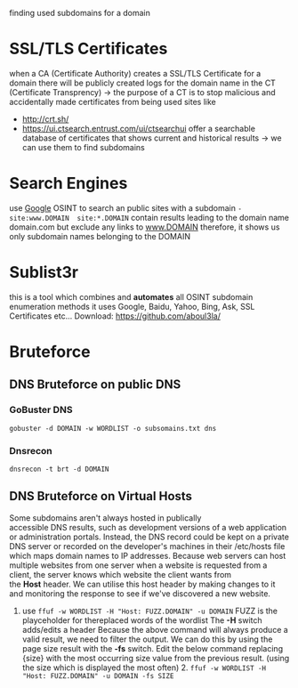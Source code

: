 finding used subdomains for a domain

# SSL/TLS Certificates
when a CA (Certificate Authority) creates a SSL/TLS Certificate for a domain there will be publicly created logs for the domain name in the CT (Certificate Transprency)
-> the purpose of a CT is to stop malicious and accidentally made certificates from being used
sites like 
- http://crt.sh/
- https://ui.ctsearch.entrust.com/ui/ctsearchui
offer a searchable database of certificates that shows current and historical results
-> we can use them to find subdomains


# Search Engines
use [Google](OSINT.md#Google) OSINT to search an public sites with a subdomain
`-site:www.DOMAIN  site:*.DOMAIN`
contain results leading to the domain name domain.com but exclude any links to www.DOMAIN therefore, it shows us only subdomain names belonging to the DOMAIN


# Sublist3r
this is a tool which combines and **automates** all OSINT subdomain enumeration methods
it uses Google, Baidu, Yahoo, Bing, Ask, SSL Certificates etc...
Download: https://github.com/aboul3la/


# Bruteforce 
## DNS Bruteforce on public DNS
### GoBuster DNS
`gobuster -d DOMAIN -w WORDLIST -o subsomains.txt dns`

### Dnsrecon
`dnsrecon -t brt -d DOMAIN`

## DNS Bruteforce on Virtual Hosts
Some subdomains aren't always hosted in publically accessible DNS results, such as development versions of a web application or administration portals. Instead, the DNS record could be kept on a private DNS server or recorded on the developer's machines in their /etc/hosts file which maps domain names to IP addresses.
Because web servers can host multiple websites from one server when a website is requested from a client, the server knows which website the client wants from the **Host** header. We can utilise this host header by making changes to it and monitoring the response to see if we've discovered a new website.
1. use `ffuf -w WORDLIST -H "Host: FUZZ.DOMAIN" -u DOMAIN`
   FUZZ is the playceholder for thereplaced words of the wordlist
   The **-H** switch adds/edits a header
   Because the above command will always produce a valid result, we need to filter the output. We can do this by using the page size result with the **-fs** switch. Edit the below command replacing {size} with the most occurring size value from the previous result. (using the size which is displayed the most often)
   2. `ffuf -w WORDLIST -H "Host: FUZZ.DOMAIN" -u DOMAIN -fs SIZE`
   